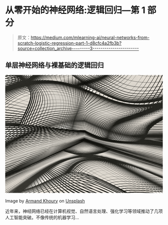 # 从零开始的神经网络:逻辑回归—第 1 部分

> 原文：<https://medium.com/mlearning-ai/neural-networks-from-scratch-logistic-regression-part-1-d8cfc4a2fb3b?source=collection_archive---------3----------------------->

## 单层神经网络与裸基础的逻辑回归

![](img/03329f848540b03a4a5c2951bc416b7e.png)

Image by [Armand Khoury](https://unsplash.com/@armand_khoury) on [Unsplash](https://unsplash.com/)

近年来，神经网络已经在计算机视觉、自然语言处理、强化学习等领域推动了几项人工智能突破。不像传统的机器学习…